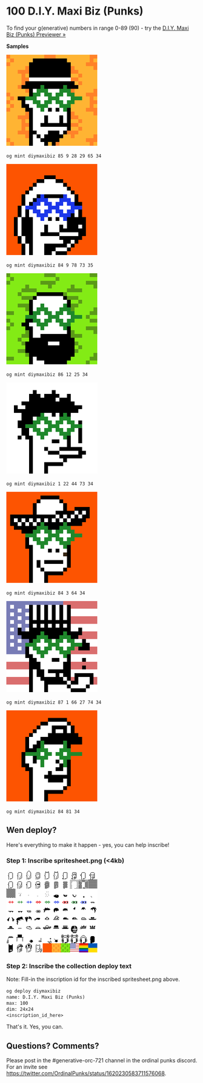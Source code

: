 # 100 D.I.Y. Maxi Biz (Punks)



To find your g(enerative) numbers in range 0-89 (90) - try the [D.I.Y. Maxi Biz (Punks) Previewer »](https://ordbase.github.io/generative-orc-721/diymaxibiz)


**Samples**


![](i/maxibiz1@10x.png)

`og mint diymaxibiz 85 9 28 29 65 34`

![](i/maxibiz2@10x.png)

`og mint diymaxibiz 84 9 78 73 35`

![](i/maxibiz3@10x.png)

`og mint diymaxibiz 86 12 25 34`

![](i/maxibiz4@10x.png)

`og mint diymaxibiz 1 22 44 73 34`

![](i/maxibiz5@10x.png)

`og mint diymaxibiz 84 3 64 34`

![](i/maxibiz6@10x.png)

`og mint diymaxibiz 87 1 66 27 74 34`


![](i/maxibiz7@10x.png)

`og mint diymaxibiz 84 81 34`




## Wen deploy?


Here's everything to make it happen - yes, you can help inscribe!


### Step 1:   Inscribe spritesheet.png (<4kb)

![](spritesheet.png)



### Step 2:  Inscribe the collection deploy text

Note:  Fill-in the inscription id for the inscribed spritesheet.png above.

```
og deploy diymaxibiz
name: D.I.Y. Maxi Biz (Punks)
max: 100
dim: 24x24
<inscription_id_here>
```


That's it. Yes, you can.




## Questions? Comments?

Please post in the #generative-orc-721 channel
in the ordinal punks discord.
For an invite
see <https://twitter.com/OrdinalPunks/status/1620230583711576068>.
